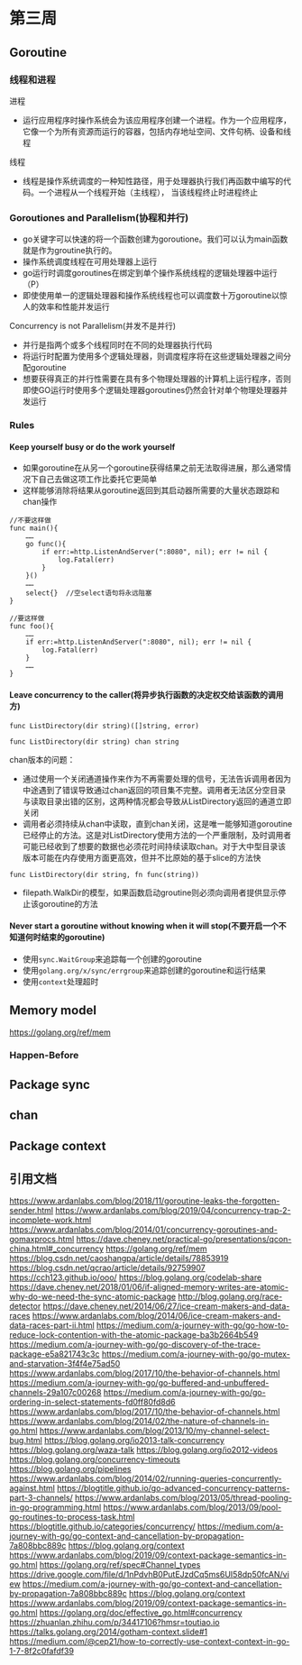 # 第三周

## Goroutine

### 线程和进程

进程
* 运行应用程序时操作系统会为该应用程序创建一个进程。作为一个应用程序，它像一个为所有资源而运行的容器，包括内存地址空间、文件句柄、设备和线程

线程
* 线程是操作系统调度的一种知性路径，用于处理器执行我们再函数中编写的代码。一个进程从一个线程开始（主线程）， 当该线程终止时进程终止

### Goroutiones and Parallelism(协程和并行)

* go关键字可以快速的将一个函数创建为goroutione。我们可以认为main函数就是作为groutine执行的。
* 操作系统调度线程在可用处理器上运行
* go运行时调度goroutines在绑定到单个操作系统线程的逻辑处理器中运行（P）
* 即使使用单一的逻辑处理器和操作系统线程也可以调度数十万goroutine以惊人的效率和性能并发运行
  
Concurrency is not Parallelism(并发不是并行)
* 并行是指两个或多个线程同时在不同的处理器执行代码
* 将运行时配置为使用多个逻辑处理器，则调度程序将在这些逻辑处理器之间分配goroutine
* 想要获得真正的并行性需要在具有多个物理处理器的计算机上运行程序，否则即使GO运行时使用多个逻辑处理器goroutines仍然会针对单个物理处理器并发运行

### Rules

#### Keep yourself busy or do the work yourself

* 如果goroutine在从另一个goroutine获得结果之前无法取得进展，那么通常情况下自己去做这项工作比委托它更简单
* 这样能够消除将结果从goroutine返回到其启动器所需要的大量状态跟踪和chan操作
  
```
//不要这样做
func main(){
    ……
    go func(){
        if err:=http.ListenAndServer(":8080", nil); err != nil {
            log.Fatal(err)
        }
    }()
    ……
    select{}  //空select语句将永远阻塞
}

//要这样做
func foo(){
    ……
    if err:=http.ListenAndServer(":8080", nil); err != nil {
        log.Fatal(err)
    }
    ……
}
```
#### Leave concurrency to the caller(将异步执行函数的决定权交给该函数的调用方)

```
func ListDirectory(dir string)([]string, error)

func ListDirectory(dir string) chan string
```
chan版本的问题：
* 通过使用一个关闭通道操作来作为不再需要处理的信号，无法告诉调用者因为中途遇到了错误导致通过chan返回的项目集不完整。调用者无法区分空目录与读取目录出错的区别，这两种情况都会导致从ListDirectory返回的通道立即关闭
* 调用者必须持续从chan中读取，直到chan关闭，这是唯一能够知道goroutine已经停止的方法。这是对ListDirectory使用方法的一个严重限制，及时调用者可能已经收到了想要的数据也必须花时间持续读取chan。对于大中型目录该版本可能在内存使用方面更高效，但并不比原始的基于slice的方法快

```
func ListDirectory(dir string, fn func(string))
```
* filepath.WalkDir的模型，如果函数启动groutine则必须向调用者提供显示停止该goroutine的方法

#### Never start a goroutine without knowing when it will stop(不要开启一个不知道何时结束的goroutine)

* 使用`sync.WaitGroup`来追踪每一个创建的goroutine
* 使用`golang.org/x/sync/errgroup`来追踪创建的goroutine和运行结果
* 使用`context`处理超时
  
## Memory model

https://golang.org/ref/mem

### Happen-Before

## Package sync

## chan

## Package context


## 引用文档

https://www.ardanlabs.com/blog/2018/11/goroutine-leaks-the-forgotten-sender.html
https://www.ardanlabs.com/blog/2019/04/concurrency-trap-2-incomplete-work.html
https://www.ardanlabs.com/blog/2014/01/concurrency-goroutines-and-gomaxprocs.html
https://dave.cheney.net/practical-go/presentations/qcon-china.html#_concurrency
https://golang.org/ref/mem
https://blog.csdn.net/caoshangpa/article/details/78853919
https://blog.csdn.net/qcrao/article/details/92759907
https://cch123.github.io/ooo/
https://blog.golang.org/codelab-share
https://dave.cheney.net/2018/01/06/if-aligned-memory-writes-are-atomic-why-do-we-need-the-sync-atomic-package
http://blog.golang.org/race-detector
https://dave.cheney.net/2014/06/27/ice-cream-makers-and-data-races
https://www.ardanlabs.com/blog/2014/06/ice-cream-makers-and-data-races-part-ii.html
https://medium.com/a-journey-with-go/go-how-to-reduce-lock-contention-with-the-atomic-package-ba3b2664b549
https://medium.com/a-journey-with-go/go-discovery-of-the-trace-package-e5a821743c3c
https://medium.com/a-journey-with-go/go-mutex-and-starvation-3f4f4e75ad50
https://www.ardanlabs.com/blog/2017/10/the-behavior-of-channels.html
https://medium.com/a-journey-with-go/go-buffered-and-unbuffered-channels-29a107c00268
https://medium.com/a-journey-with-go/go-ordering-in-select-statements-fd0ff80fd8d6
https://www.ardanlabs.com/blog/2017/10/the-behavior-of-channels.html
https://www.ardanlabs.com/blog/2014/02/the-nature-of-channels-in-go.html
https://www.ardanlabs.com/blog/2013/10/my-channel-select-bug.html
https://blog.golang.org/io2013-talk-concurrency
https://blog.golang.org/waza-talk
https://blog.golang.org/io2012-videos
https://blog.golang.org/concurrency-timeouts
https://blog.golang.org/pipelines
https://www.ardanlabs.com/blog/2014/02/running-queries-concurrently-against.html
https://blogtitle.github.io/go-advanced-concurrency-patterns-part-3-channels/
https://www.ardanlabs.com/blog/2013/05/thread-pooling-in-go-programming.html
https://www.ardanlabs.com/blog/2013/09/pool-go-routines-to-process-task.html
https://blogtitle.github.io/categories/concurrency/
https://medium.com/a-journey-with-go/go-context-and-cancellation-by-propagation-7a808bbc889c
https://blog.golang.org/context
https://www.ardanlabs.com/blog/2019/09/context-package-semantics-in-go.html
https://golang.org/ref/spec#Channel_types
https://drive.google.com/file/d/1nPdvhB0PutEJzdCq5ms6UI58dp50fcAN/view
https://medium.com/a-journey-with-go/go-context-and-cancellation-by-propagation-7a808bbc889c
https://blog.golang.org/context
https://www.ardanlabs.com/blog/2019/09/context-package-semantics-in-go.html
https://golang.org/doc/effective_go.html#concurrency
https://zhuanlan.zhihu.com/p/34417106?hmsr=toutiao.io
https://talks.golang.org/2014/gotham-context.slide#1
https://medium.com/@cep21/how-to-correctly-use-context-context-in-go-1-7-8f2c0fafdf39


